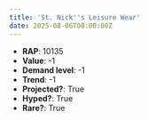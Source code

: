 ```yaml
---
title: 'St. Nick''s Leisure Wear'
date: 2025-08-06T00:00:00Z
---
```

- **RAP**: 10135
- **Value**: -1
- **Demand level**: -1
- **Trend**: -1
- **Projected?**: True
- **Hyped?**: True
- **Rare?**: True
